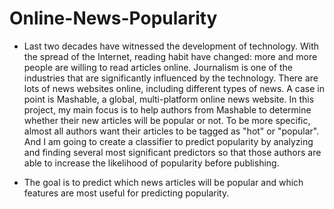 # Online-News-Popularity

* Last two decades have witnessed the development of technology. With the spread of the Internet, reading habit have changed: more and more people are willing to read articles online. Journalism is one of the industries that are significantly influenced by the technology. There are lots of news websites online, including different types of news. A case in point is Mashable, a global, multi-platform online news website. In this project, my main focus is to help authors from Mashable to determine whether their new articles will be popular or not. To be more specific, almost all authors want their articles to be tagged as "hot" or "popular". And I am going to create a classifier to predict popularity by analyzing and finding several most significant predictors so that those authors are able to increase the likelihood of popularity before publishing.

* The goal is to predict which news articles will be popular and which features are most useful for predicting popularity.




